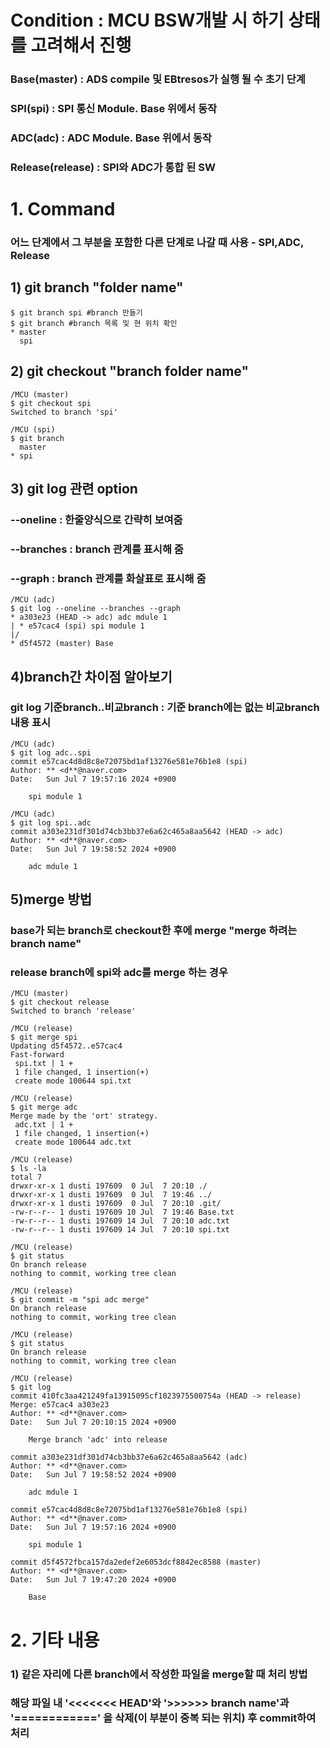 # Condition : MCU BSW개발 시 하기 상태를 고려해서 진행
### Base(master) : ADS compile 및 EBtresos가 실행 될 수 초기 단계
### SPI(spi) : SPI 통신 Module. Base 위에서 동작
### ADC(adc) : ADC Module. Base 위에서 동작
### Release(release) : SPI와 ADC가 통합 된 SW

# 1. Command
### 어느 단계에서 그 부분을 포함한 다른 단계로 나갈 때 사용 - SPI,ADC, Release
## 1) git branch "folder name"
```
$ git branch spi #branch 만들기
$ git branch #branch 목록 및 현 위치 확인
* master
  spi
```
## 2) git checkout "branch folder name"
```
/MCU (master)
$ git checkout spi
Switched to branch 'spi'

/MCU (spi)
$ git branch
  master
* spi
```

## 3) git log 관련 option  
### --oneline : 한줄양식으로 간략히 보여줌  
### --branches : branch 관계를 표시해 줌
### --graph : branch 관계를 화살표로 표시해 줌
```
/MCU (adc)
$ git log --oneline --branches --graph
* a303e23 (HEAD -> adc) adc mdule 1
| * e57cac4 (spi) spi module 1
|/
* d5f4572 (master) Base
```
## 4)branch간 차이점 알아보기
### git log 기준branch..비교branch : 기준 branch에는 없는 비교branch내용 표시
```
/MCU (adc)
$ git log adc..spi
commit e57cac4d8d8c8e72075bd1af13276e581e76b1e8 (spi)
Author: ** <d**@naver.com>
Date:   Sun Jul 7 19:57:16 2024 +0900

    spi module 1

/MCU (adc)
$ git log spi..adc
commit a303e231df301d74cb3bb37e6a62c465a8aa5642 (HEAD -> adc)
Author: ** <d**@naver.com>
Date:   Sun Jul 7 19:58:52 2024 +0900

    adc mdule 1
```
## 5)merge 방법
### base가 되는 branch로 checkout한 후에 merge "merge 하려는 branch name"
### release branch에 spi와 adc를 merge 하는 경우
```
/MCU (master)
$ git checkout release
Switched to branch 'release'

/MCU (release)
$ git merge spi
Updating d5f4572..e57cac4
Fast-forward
 spi.txt | 1 +
 1 file changed, 1 insertion(+)
 create mode 100644 spi.txt

/MCU (release)
$ git merge adc
Merge made by the 'ort' strategy.
 adc.txt | 1 +
 1 file changed, 1 insertion(+)
 create mode 100644 adc.txt

/MCU (release)
$ ls -la
total 7
drwxr-xr-x 1 dusti 197609  0 Jul  7 20:10 ./
drwxr-xr-x 1 dusti 197609  0 Jul  7 19:46 ../
drwxr-xr-x 1 dusti 197609  0 Jul  7 20:10 .git/
-rw-r--r-- 1 dusti 197609 10 Jul  7 19:46 Base.txt
-rw-r--r-- 1 dusti 197609 14 Jul  7 20:10 adc.txt
-rw-r--r-- 1 dusti 197609 14 Jul  7 20:10 spi.txt

/MCU (release)
$ git status
On branch release
nothing to commit, working tree clean

/MCU (release)
$ git commit -m "spi adc merge"
On branch release
nothing to commit, working tree clean

/MCU (release)
$ git status
On branch release
nothing to commit, working tree clean

/MCU (release)
$ git log
commit 410fc3aa421249fa13915095cf1023975500754a (HEAD -> release)
Merge: e57cac4 a303e23
Author: ** <d**@naver.com>
Date:   Sun Jul 7 20:10:15 2024 +0900

    Merge branch 'adc' into release

commit a303e231df301d74cb3bb37e6a62c465a8aa5642 (adc)
Author: ** <d**@naver.com>
Date:   Sun Jul 7 19:58:52 2024 +0900

    adc mdule 1

commit e57cac4d8d8c8e72075bd1af13276e581e76b1e8 (spi)
Author: ** <d**@naver.com>
Date:   Sun Jul 7 19:57:16 2024 +0900

    spi module 1

commit d5f4572fbca157da2edef2e6053dcf8842ec8588 (master)
Author: ** <d**@naver.com>
Date:   Sun Jul 7 19:47:20 2024 +0900

    Base
```
# 2. 기타 내용
### 1) 같은 자리에 다른 branch에서 작성한 파일을 merge할 때 처리 방법  
### 해당 파일 내 '<<<<<<< HEAD'와 '>>>>>> branch name'과 '============' 을 삭제(이 부분이 중복 되는 위치) 후 commit하여 처리
